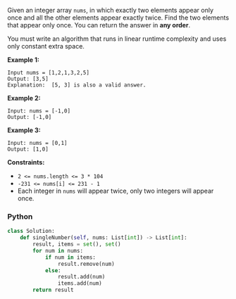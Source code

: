 Given an integer array  `nums`, in which exactly two elements appear only once and all the other elements appear exactly
twice. Find the two elements that appear only once. You can return the answer in  **any order**.

You must write an algorithm that runs in linear runtime complexity and uses only constant extra space.

**Example 1:**

```
Input nums = [1,2,1,3,2,5]
Output: [3,5]
Explanation:  [5, 3] is also a valid answer.
```

**Example 2:**

```
Input: nums = [-1,0]
Output: [-1,0]
```

**Example 3:**

```
Input: nums = [0,1]
Output: [1,0]
```

**Constraints:**

- `2 <= nums.length <= 3 * 104`
- `-231 <= nums[i] <= 231 - 1`
- Each integer in  `nums`  will appear twice, only two integers will appear once.

### Python

```python
class Solution:
    def singleNumber(self, nums: List[int]) -> List[int]:
        result, items = set(), set()
        for num in nums:
            if num in items:
                result.remove(num)
            else:
                result.add(num)
                items.add(num)
        return result
```